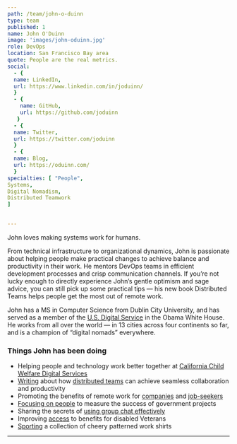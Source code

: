 ```yaml
---
path: /team/john-o-duinn
type: team
published: 1
name: John O'Duinn
image: 'images/john-oduinn.jpg'
role: DevOps
location: San Francisco Bay area
quote: People are the real metrics.
social: 
  - {
  name: LinkedIn,
  url: https://www.linkedin.com/in/joduinn/
  }
  - {
    name: GitHub,
    url: https://github.com/joduinn
   }
  - {
  name: Twitter,
  url: https://twitter.com/joduinn
  }
  - {
  name: Blog,
  url: https://oduinn.com/
  }
specialties: [ "People",
Systems,
Digital Nomadism,
Distributed Teamwork
]

  
---
```


John loves making systems work for humans. 

From technical infrastructure to organizational dynamics, John is passionate about helping people make practical changes to achieve balance and productivity in their work. He mentors DevOps teams in efficient development processes and crisp communication channels. If you’re not lucky enough to directly experience John’s gentle optimism and sage advice, you can still pick up some practical tips — his new book Distributed Teams helps people get the most out of remote work. 

John has a MS in Computer Science from Dublin City University, and has served as a member of the [U.S. Digital Service](https://www.usds.gov/) in the Obama White House. He works from all over the world —  in 13 cities across four continents so far, and is a champion of “digital nomads” everywhere.



### Things John has been doing
* Helping people and technology work better together at [California Child Welfare Digital Services](https://cwds.ca.gov/)
* [Writing](https://www.amazon.com/Distributed-Teams-Practice-Together-Physically/dp/1732254907/) about how [distributed teams](https://medium.com/@joduinn/distributed-teams-why-now-c7776ad14358) can achieve seamless collaboration and productivity
* Promoting the benefits of remote work for [companies](https://www.informationweek.com/strategic-cio/team-building-and-staffing/create-an-all-star-tech-team-welcome-remote-workers/a/d-id/1331254) and [job-seekers](https://oduinn.com/book/jobs-for-remoties/)
* [Focusing on people](https://www.informationweek.com/government/dont-get-side-tracked-by-flashy-metrics-success-is-in-the-people/d/d-id/1331791) to measure the success of government projects
* Sharing the secrets of [using group chat effectively](https://medium.com/@joduinn/5-ways-to-get-the-most-out-of-group-chat-c58ca0c2db7)
* Improving [access](https://medium.com/the-u-s-digital-service/new-tool-launches-to-improve-the-benefits-claim-appeals-process-at-the-va-59c2557a4a1c) to benefits for disabled Veterans
* [Sporting](https://drive.google.com/file/d/1lsjKAQnNGybSXx57GvQJmyGTtlRbfiV9/view?usp=sharing) a collection of cheery patterned work shirts



-------------------------------
